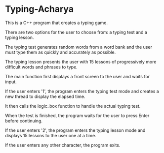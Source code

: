 # Typing-Acharya

This is a C++ program that creates a typing game. 

There are two options for the user to choose from: a typing test and a typing lesson. 

The typing test generates random words from a word bank and the user must type them as quickly and accurately as possible. 

The typing lesson presents the user with 15 lessons of progressively more difficult words and phrases to type.

The main function first displays a front screen to the user and waits for input. 

If the user enters '1', the program enters the typing test mode and creates a new thread to display the elapsed time. 

It then calls the logic_box function to handle the actual typing test. 

When the test is finished, the program waits for the user to press Enter before continuing. 

If the user enters '2', the program enters the typing lesson mode and displays 15 lessons to the user one at a time. 

If the user enters any other character, the program exits.
